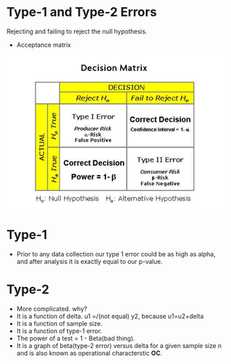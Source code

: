 # Type-1 and Type-2 Errors

Rejecting and failing to reject the null hypothesis.

- Acceptance matrix

![alt text]( https://raw.githubusercontent.com/AbhishekKumar4/Data-Analytics/master/Inferential%20Statistics/Type1%20and%20Type2%20Errors/t1t2acceptance-matrix.png)


# Type-1
 - Prior to any data collection our type 1 error could be as high as alpha, and after analysis it is exactly equal to our p-value.
 
# Type-2
 - More complicated. why?
 - It is a function of delta.
 u1 =/(not equal) y2, because u1=u2+delta
 - It is a function of sample size.
 - It is a function of type-1 error.
 - The power of a test = 1 - Beta(bad thing).
 - It is a graph of beta(type-2 error) versus delta for a given sample size n and is also known as operational characterstic **OC**.
 
